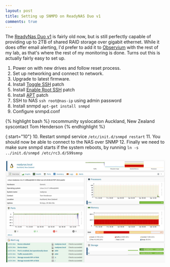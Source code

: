 ```yaml
---
layout: post
title: Setting up SNMPD on ReadyNAS Duo v1
comments: true
---
```


The [ReadyNas Duo v1](https://www.netgear.com/support/product/RND2000v1_(ReadyNAS_Duo_v1).aspx) is fairly old now, but is still perfectly capable of providing up to 2TB of shared RAID storage over gigabit ethernet. While it does offer email alerting, I'd prefer to add it to [Observium](http://www.observium.org/) with the rest of my lab, as that's where the rest of my monitoring is done. Turns out this is actually fairly easy to set up.

1. Power on with new drives and follow reset process.
2. Set up networking and connect to network.
3. Upgrade to latest firmware.
4. Install [Toggle SSH](http://www.downloads.netgear.com/files/ReadyNAS/ADDON/4.1.3+/ToggleSSH_1.0.bin) patch
5. Install [Enable Root SSH](http://www.downloads.netgear.com/files/ReadyNAS/ADDON/4.1.3+/EnableRootSSH_1.0.bin) patch
6. Install [APT](http://www.downloads.netgear.com/files/ReadyNAS/ADDON/4.1.3+/APT_1.0.bin) patch
7. SSH to NAS `ssh root@nas-ip` using admin password
8. Install snmpd `apt-get install snmpd`
9. Configure snmpd.conf

{% highlight bash %}
rocommunity <secret>
syslocation Auckland, New Zealand
syscontact Tom Henderson
{% endhighlight %}

{:start="10"}
10. Restart snmpd service `/etc/init.d/snmpd restart`
11. You should now be able to connect to the NAS over SNMP
12. Finally we need to make sure snmpd starts if the system reboots, by running `ln -s ../init.d/snmpd /etc/rc3.d/S99smnp`

![ReadyNAS in Observium](/assets/images/posts/2018-02-10-readynas/readynas_snmp.png)